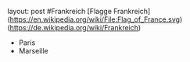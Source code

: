 layout: post
#Frankreich
[Flagge Frankreich] (https://en.wikipedia.org/wiki/File:Flag_of_France.svg)
(https://de.wikipedia.org/wiki/Frankreich)
- Paris
- Marseille
